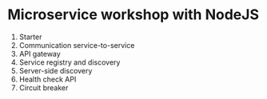 # Microservice workshop with NodeJS

1. Starter
2. Communication service-to-service
3. API gateway
4. Service registry and discovery
5. Server-side discovery
6. Health check API
7. Circuit breaker
